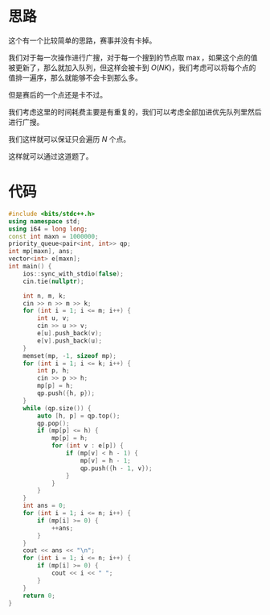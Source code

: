 # 思路
这个有一个比较简单的思路，赛事并没有卡掉。

我们对于每一次操作进行广搜，对于每一个搜到的节点取 $\max$，如果这个点的值被更新了，那么就加入队列，但这样会被卡到 $O(NK)$，我们考虑可以将每个点的值排一遍序，那么就能够不会卡到那么多。

但是赛后的一个点还是卡不过。

我们考虑这里的时间耗费主要是有重复的，我们可以考虑全部加进优先队列里然后进行广搜。

我们这样就可以保证只会遍历 $N$ 个点。

这样就可以通过这道题了。
# 代码
```cpp
#include <bits/stdc++.h>
using namespace std;
using i64 = long long;
const int maxn = 1000000;
priority_queue<pair<int, int>> qp;
int mp[maxn], ans;
vector<int> e[maxn];
int main() {
	ios::sync_with_stdio(false);
	cin.tie(nullptr);

	int n, m, k;
	cin >> n >> m >> k;
	for (int i = 1; i <= m; i++) {
		int u, v;
		cin >> u >> v;
		e[u].push_back(v);
		e[v].push_back(u);
	}
	memset(mp, -1, sizeof mp);
	for (int i = 1; i <= k; i++) {
		int p, h;
		cin >> p >> h;
		mp[p] = h;
		qp.push({h, p});
	}
	while (qp.size()) {
		auto [h, p] = qp.top();
		qp.pop();
		if (mp[p] <= h) {
			mp[p] = h;
			for (int v : e[p]) {
				if (mp[v] < h - 1) {
					mp[v] = h - 1;
					qp.push({h - 1, v});
				}
			}
		}
	}
	int ans = 0;
	for (int i = 1; i <= n; i++) {
		if (mp[i] >= 0) {
			++ans;
		}
	}
	cout << ans << "\n";
	for (int i = 1; i <= n; i++) {
		if (mp[i] >= 0) {
			cout << i << " ";
		}
	}
	return 0;
}
```